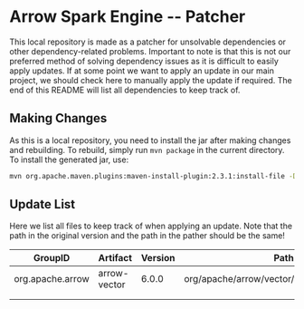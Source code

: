 # Arrow Spark Engine -- Patcher
This local repository is made as a patcher for unsolvable dependencies or other dependency-related problems.
Important to note is that this is not our preferred method of solving dependency issues as it is difficult to easily apply updates.
If at some point we want to apply an update in our main project, we should check here to manually apply the update if required. 
The end of this README will list all dependencies to keep track of. 

## Making Changes
As this is a local repository, you need to install the jar after making changes and rebuilding. To rebuild, simply run `mvn package` in the current directory.
To install the generated jar, use:
```bash
mvn org.apache.maven.plugins:maven-install-plugin:2.3.1:install-file -Dfile=target/Arrow-Spark-Engine-Patch-1.0-SNAPSHOT.jar -DgroupId=nl.tudelft.abs.ffiorini -DartifactId=Arrow-Spark-Engine-Patch -Dversion=1.0-SNAPSHOT -Dpackaging=jar -DlocalRepositoryPath=.
```

## Update List
Here we list all files to keep track of when applying an update. 
Note that the path in the original version and the path in the pather should be the same!

| GroupID          | Artifact     | Version | Path                                          |
|------------------|--------------|---------|-----------------------------------------------|
| org.apache.arrow | arrow-vector | 6.0.0   | org/apache/arrow/vector/types/pojo/Field.java |
|                  |              |         |                                               |
|                  |              |         |                                               |